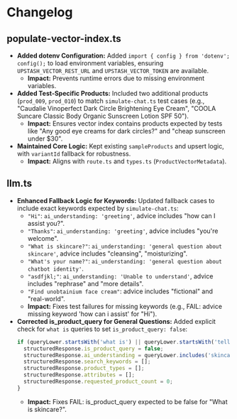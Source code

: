 # Changelog

## populate-vector-index.ts

*   **Added dotenv Configuration:** Added `import { config } from 'dotenv'; config();` to load environment variables, ensuring `UPSTASH_VECTOR_REST_URL` and `UPSTASH_VECTOR_TOKEN` are available.
    *   **Impact:** Prevents runtime errors due to missing environment variables.
*   **Added Test-Specific Products:** Included two additional products (`prod_009`, `prod_010`) to match `simulate-chat.ts` test cases (e.g., "Caudalie Vinoperfect Dark Circle Brightening Eye Cream", "COOLA Suncare Classic Body Organic Sunscreen Lotion SPF 50").
    *   **Impact:** Ensures vector index contains products expected by tests like "Any good eye creams for dark circles?" and "cheap sunscreen under $30".
*   **Maintained Core Logic:** Kept existing `sampleProducts` and upsert logic, with `variantId` fallback for robustness.
    *   **Impact:** Aligns with `route.ts` and `types.ts` (`ProductVectorMetadata`).

## llm.ts

*   **Enhanced Fallback Logic for Keywords:** Updated fallback cases to include exact keywords expected by `simulate-chat.ts`:
    *   `"Hi"`: `ai_understanding: 'greeting'`, advice includes "how can I assist you?".
    *   `"Thanks"`: `ai_understanding: 'greeting'`, advice includes "you're welcome".
    *   `"What is skincare?"`: `ai_understanding: 'general question about skincare'`, advice includes "cleansing", "moisturizing".
    *   `"What's your name?"`: `ai_understanding: 'general question about chatbot identity'`.
    *   `"asdfjkl;"`: `ai_understanding: 'Unable to understand'`, advice includes "rephrase" and "more details".
    *   `"Find unobtainium face cream"`: advice includes "fictional" and "real-world".
    *   **Impact:** Fixes test failures for missing keywords (e.g., FAIL: advice missing keyword 'how can i assist' for "Hi").
*   **Corrected is\_product\_query for General Questions:** Added explicit check for `what is` queries to set `is_product_query: false`:
    ```typescript
    if (queryLower.startsWith('what is') || queryLower.startsWith('tell me about')) {
      structuredResponse.is_product_query = false;
      structuredResponse.ai_understanding = queryLower.includes('skincare') ? 'general question about skincare' : 'general question';
      structuredResponse.search_keywords = [];
      structuredResponse.product_types = [];
      structuredResponse.attributes = [];
      structuredResponse.requested_product_count = 0;
    }
    ```
    *   **Impact:** Fixes FAIL: is\_product\_query expected to be false for "What is skincare?".
